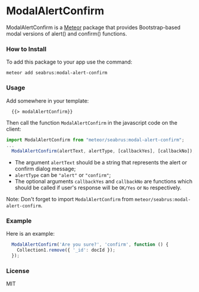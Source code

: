 # ModalAlertConfirm

ModalAlertConfirm is a [Meteor](https://www.meteor.com/) package that provides Bootstrap-based modal versions of alert() and confirm() functions.

### How to Install
To add this package to your app use the command:
```
meteor add seabrus:modal-alert-confirm
```

### Usage
Add somewhere in your template:
```html
  {{> modalAlertConfirm}}
```

Then call the function `ModalAlertConfirm` in the javascript code on the client:
```javascript
import ModalAlertConfirm from "meteor/seabrus:modal-alert-confirm";
...
  ModalAlertConfirm(alertText, alertType, [callbackYes], [callbackNo]);
```

- The argument `alertText` should be a string that represents the alert or confirm dialog message;
- `alertType` can be `"alert"` or `"confirm"`;
- The optional arguments `callbackYes` and `callbackNo` are functions which should be called if user's response will be `OK/Yes` or `No` respectively.

Note: Don't forget to import `ModalAlertConfirm` from `meteor/seabrus:modal-alert-confirm`.

### Example
Here is an example:
```javascript
  ModalAlertConfirm('Are you sure?', 'confirm', function () {
    Collection1.remove({ '_id': docId });
  });
```

### License
MIT
